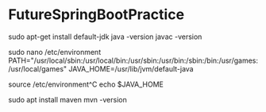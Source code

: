 # FutureSpringBootPractice

sudo apt-get install default-jdk
java -version
javac -version

sudo nano /etc/environment
PATH="/usr/local/sbin:/usr/local/bin:/usr/sbin:/usr/bin:/sbin:/bin:/usr/games:/usr/local/games"
JAVA_HOME=/usr/lib/jvm/default-java

source /etc/environment^C
echo $JAVA_HOME

sudo apt install maven
mvn -version
